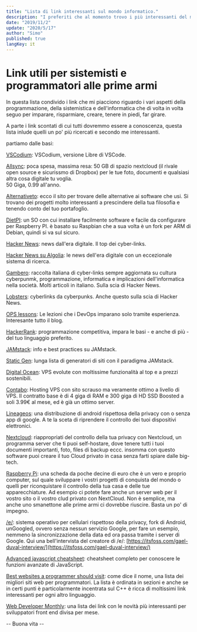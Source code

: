 ```yaml
---
title: "Lista di link interessanti sul mondo informatico."
description: "I preferiti che al momento trovo i più interessanti del mondo open source e di informatica in generale."
date: "2019/11/2"
update: "2020/5/17"
author: "Simo"
published: true
langKey: it
---
```


# Link utili per sistemisti e programmatori alle prime armi

In questa lista condivido i link che mi piacciono riguardo i vari aspetti della programmazione, della sistemistica e dell'informatica che di volta in volta seguo per imparare, risparmiare, creare, tenere in piedi, far girare.

A parte i link scontati di cui tutti dovremmo essere a conoscenza, questa lista inlude quelli un po' più ricercati e secondo me interessanti.

partiamo dalle basi:

[VSCodium](https://vscodium.com/): VSCodium, versione Libre di VSCode.

[Allsync](https://allsync.com/aff.php?aff=289): poca spesa, massima resa: 50 GB di spazio nextcloud (il rivale open source e sicurissmo di Dropbox) per le tue foto, documenti e qualsiasi altra cosa digitale tu voglia.<br>
50 Giga, 0.99 all'anno.

[Alternativeto](https://alternativeto.net/): ecco il sito per trovare delle alternative ai software che usi. Si trovano dei progetti molto interessanti a prescindere della tua filosofia e tenendo conto del tuo portafoglio.

[DietPI](https://dietpi.com/): un SO con cui installare facilmente software e facile da configurare per Raspberry PI. &egrave; basato su Raspbian che a sua volta è un fork per ARM di Debian, quindi si va sul sicuro.

[Hacker News](https://news.ycombinator.com): news dall'era digitale. Il top dei cyber-links.

[Hacker News su Algolia](https://hn.algolia.com/): le news dell'era digitale con un eccezionale sistema di ricerca.

[Gambero](https://gambe.ro/): raccolta italiana di cyber-links sempre aggiornata su cultura cyberpunmk, programmazione, informatica e implicazioni dell'informatica nella società. Molti articoli in italiano. Sulla scia di Hacker News.

[Lobsters](https://lobste.rs/): cyberlinks da cyberpunks. Anche questo sulla scia di Hacker News.

[OPS lessons](https://www.netmeister.org/blog/ops-lessons.html): Le lezioni che i DevOps imparano solo tramite esperienza. Interesante tutto il blog.

[HackerRank](https://www.hackerrank.com/):
programmazione competitiva, impara le basi - e anche di più - del tuo linguaggio preferito.

[JAMstack](https://jamstack.org/): info e best practices su JAMstack.

[Static Gen](https://www.staticgen.com/): lunga lista di generatori di siti con il paradigma JAMstack.

[Digital Ocean](https://m.do.co/c/b8caeaf651c4): VPS evolute con moltissime funzionalità al top e a prezzi sostenibili.

[Contabo](https://contabo.com/): Hosting VPS con sito scrauso ma veramente ottimo a livello di VPS. Il contratto base è di 4 giga di RAM e 300 giga di HD SSD Boosted a soli 3.99€ al mese, ed è già un ottimo server.

[Lineageos](https://lineageos.org/): una distribuzione di android rispettosa della privacy con o senza app di google. A te la sceta di riprendere il controllo dei tuoi dispositivi elettronici.

[Nextcloud](https://nextcloud.com/): riappropriati del controllo della tua privacy con Nextcloud, un programma server che ti puoi self-hostare, dove tenere tutti i tuoi documenti importanti, foto, files di backup eccc. insomma con questo software puoi creare il tuo Cloud privato in casa senza farti spiare dalle big-tech.

[Raspberry Pi](https://www.raspberrypi.org/): una scheda da poche decine di euro che è un vero e proprio computer, sul quale sviluppare i vostri progetti di conquista del mondo o quelli per riconquistare il controllo della tua casa e delle tue apparecchiature. Ad esempio ci potete fare anche un server web per il vostro sito o il vostro clud privato con NextCloud. Non è semplice, ma anche uno smanettone alle prime armi ci dovrebbe riuscire. Basta un po' di impegno.

[/e/](https://e.foundation/): sistema operativo per cellulari rispettoso della privacy, fork di Android, unGoogled, ovvero senza nessun servizio Google, per fare un esempio, nemmeno la sincronizzazione della data ed ora passa tramite i server di Google. Qui una bell'intervista del creatore di /e/: [https://itsfoss.com/gael-duval-interview/](https://itsfoss.com/gael-duval-interview/)

[Advanced javascript cheatsheet](https://zerotomastery.io/courses/advanced-javascript/cheatsheet/): cheatsheet completo per conoscere le funzioni avanzate di JavaScript.

[Best websites a programmer should visit](https://github.com/sdmg15/Best-websites-a-programmer-should-visit): come dice il nome, una lista dei migliori siti web per programmatori. La lista è ordinata in sezioni e anche se in certi punti è particolarmente incentrata sul C++ è ricca di moltissimi link interessanti per ogni altro linguaggio.

[Web Developer Monthly](https://zerotomastery.io/blog/?tag=WDM): una lista dei link con le novità più interessanti per sviluppatori front end divisa per mese.

-- Buona vita --
